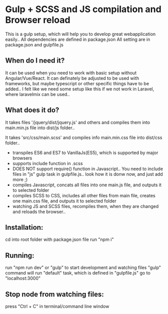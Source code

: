 # Gulp + SCSS and JS compilation and Browser reload
This is a gulp setup, which will help you to develop great webapplication easily..
All dependencies are defined in package.json
All setting are in package.json and gulpfile.js

## When do I need it?
It can be used when you need to work with basic setup without Angular/Vue/React. It can definately be adjusted to be used with frameworks, but maybe typescript or other specific things have to be added..
I felt like we need some setup like this if we not work in Laravel, where laravelmix can be used..

## What does it do?
It takes files  '/jquery/dist/jquery.js' and others and compiles them into main.min.js file into dist/js folder..

It takes 'src/css/main.scss' and compiles info main.min.css file into dist/css folder..

- transpiles ES6 and ES7 to VanillaJs(ES5), which is supported by major browsers
- supports include function in .scss
- DOES NOT support require() function in Javascript.. You need to include files in "js" gulp task in gulpfile.js.. look how it is donw now, and just add more ;)
- compiles Javascript, concats all files into one main.js file, and outputs it to selected folder
- compiles SCSS to CSS, includes all other files from main file, creates one main.css file, and outputs it to selected folder 
- watching JS and SCSS files, recompiles them, when they are changed and reloads the browser..

## Installation:
cd into root folder with package.json file
run "npm i"

## Running:
run "npm run dev" or "gulp" to start development and watching files
"gulp" command will run "default" task, which is defined in "gulpfile.js"
go to "localhost:3000"

## Stop node from watching files:
press "Ctrl + C" in terminal/command line window